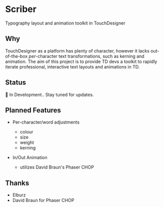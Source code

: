 # Scriber
Typography layout and animation toolkit in TouchDesigner

## Why
TouchDesigner as a platform has plenty of character, however it lacks out-of-the-box *per*-character text transformations, such as kerning and animation. The aim of this project is to provide TD devs a toolkit to rapidly iterate professional, interactive text layouts and animations in TD.

## Status
🚧 In Development.. Stay tuned for updates.

## Planned Features
- Per-character/word adjustments
    * colour
    * size
    * weight
    * kerning

- In/Out Animation
    * utilizes David Braun's Phaser CHOP

## Thanks
- Elburz
- David Braun for Phaser CHOP